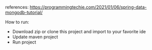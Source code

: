 
references: https://programmingtechie.com/2021/01/06/spring-data-mongodb-tutorial/

How to run:
+ Download zip or clone this project and import to your favorite ide
+ Update maven project
+ Run project

